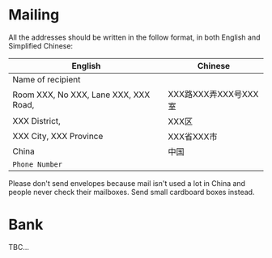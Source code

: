 # Mailing

All the addresses should be written in the follow format, in both English and Simplified Chinese:                                         

| English                               | Chinese              |
| ------------------------------------- | -------------------- |
| Name of recipient                     |                      |
| Room XXX, No XXX, Lane XXX, XXX Road, | XXX路XXX弄XXX号XXX室 |
| XXX District,                         | XXX区                |
| XXX City, XXX Province                | XXX省XXX市           |
| China                                 | 中国                 |
| `Phone Number`                        |                      |

Please don't send envelopes because mail isn't used a lot in China and people never check their mailboxes. Send small cardboard boxes instead.

# Bank

TBC...
